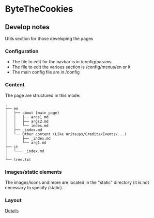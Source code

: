 # ByteTheCookies

## Develop notes

Utils section for those developing the pages

### Configuration

- The file to edit for the navbar is in /config/params
- The file to edit the various section is /config/menus/en or it
- The main config file are in /config

### Content

The page are structured in this mode:

```text
.
├── en
│   ├── about (main page)
│   │   ├── args1.md
│   │   ├── args2.md
│   │   └── index.md
│   ├── _index.md
│   └── Other content (Like Writeups/Credits/Events/...)
│       ├── _index.md
│       └── arg1.md
├── it
│   └─── _index.md
│
└── tree.txt

```

### Images/static elements

The images/icons and more are located in the "static" directory (it is not necessary to specify /static).

### Layout

[Details](https://kaiiiz.github.io/hugo-theme-monochrome/layouts/)